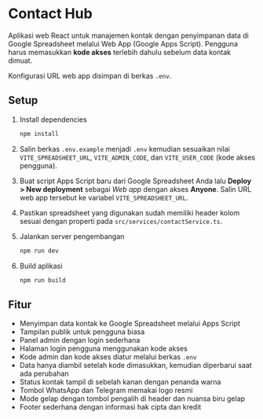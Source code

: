 # Contact Hub

Aplikasi web React untuk manajemen kontak dengan penyimpanan data di Google Spreadsheet melalui Web App (Google Apps Script).
Pengguna harus memasukkan **kode akses** terlebih dahulu sebelum data kontak dimuat.

Konfigurasi URL web app disimpan di berkas `.env`.

## Setup

1. Install dependencies

   ```bash
   npm install
   ```

2. Salin berkas `.env.example` menjadi `.env` kemudian sesuaikan nilai
   `VITE_SPREADSHEET_URL`, `VITE_ADMIN_CODE`, dan `VITE_USER_CODE` (kode akses pengguna).

3. Buat script Apps Script baru dari Google Spreadsheet Anda lalu
   **Deploy > New deployment** sebagai *Web app* dengan akses
   **Anyone**. Salin URL web app tersebut ke variabel `VITE_SPREADSHEET_URL`.

4. Pastikan spreadsheet yang digunakan sudah memiliki header kolom sesuai
   dengan properti pada `src/services/contactService.ts`.

5. Jalankan server pengembangan

   ```bash
   npm run dev
   ```

6. Build aplikasi

   ```bash
   npm run build
   ```

## Fitur

- Menyimpan data kontak ke Google Spreadsheet melalui Apps Script
- Tampilan publik untuk pengguna biasa
- Panel admin dengan login sederhana
- Halaman login pengguna menggunakan kode akses
- Kode admin dan kode akses diatur melalui berkas `.env`
- Data hanya diambil setelah kode dimasukkan, kemudian diperbarui saat ada perubahan
- Status kontak tampil di sebelah kanan dengan penanda warna
- Tombol WhatsApp dan Telegram memakai logo resmi
- Mode gelap dengan tombol pengalih di header dan nuansa biru gelap
- Footer sederhana dengan informasi hak cipta dan kredit

